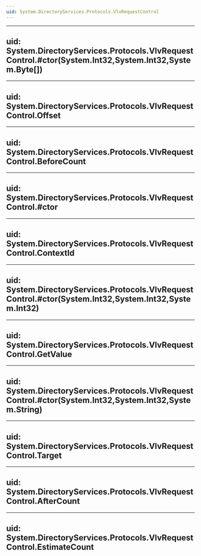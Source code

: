 ```yaml
---
uid: System.DirectoryServices.Protocols.VlvRequestControl
---
```


---
uid: System.DirectoryServices.Protocols.VlvRequestControl.#ctor(System.Int32,System.Int32,System.Byte[])
---

---
uid: System.DirectoryServices.Protocols.VlvRequestControl.Offset
---

---
uid: System.DirectoryServices.Protocols.VlvRequestControl.BeforeCount
---

---
uid: System.DirectoryServices.Protocols.VlvRequestControl.#ctor
---

---
uid: System.DirectoryServices.Protocols.VlvRequestControl.ContextId
---

---
uid: System.DirectoryServices.Protocols.VlvRequestControl.#ctor(System.Int32,System.Int32,System.Int32)
---

---
uid: System.DirectoryServices.Protocols.VlvRequestControl.GetValue
---

---
uid: System.DirectoryServices.Protocols.VlvRequestControl.#ctor(System.Int32,System.Int32,System.String)
---

---
uid: System.DirectoryServices.Protocols.VlvRequestControl.Target
---

---
uid: System.DirectoryServices.Protocols.VlvRequestControl.AfterCount
---

---
uid: System.DirectoryServices.Protocols.VlvRequestControl.EstimateCount
---
